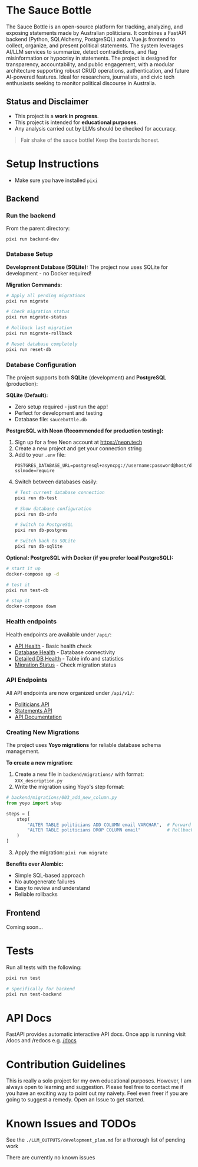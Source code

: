 # The Sauce Bottle

The Sauce Bottle is an open-source platform for tracking, analyzing, and exposing statements made by Australian politicians. It combines a FastAPI backend (Python, SQLAlchemy, PostgreSQL) and a Vue.js frontend to collect, organize, and present political statements. The system leverages AI/LLM services to summarize, detect contradictions, and flag misinformation or hypocrisy in statements. The project is designed for transparency, accountability, and public engagement, with a modular architecture supporting robust CRUD operations, authentication, and future AI-powered features. Ideal for researchers, journalists, and civic tech enthusiasts seeking to monitor political discourse in Australia.

## Status and Disclaimer

- This project is a **work in progress**. 
- This project is intended for **educational purposes**. 
- Any analysis carried out by LLMs should be checked for accuracy.

> Fair shake of the sauce bottle! Keep the bastards honest.

# Setup Instructions

- Make sure you have installed `pixi`

## Backend

### Run the backend
From the parent directory:

`pixi run backend-dev`

### Database Setup

**Development Database (SQLite):**
The project now uses SQLite for development - no Docker required!

**Migration Commands:**
```bash
# Apply all pending migrations
pixi run migrate

# Check migration status  
pixi run migrate-status

# Rollback last migration
pixi run migrate-rollback

# Reset database completely
pixi run reset-db
```

### Database Configuration

The project supports both **SQLite** (development) and **PostgreSQL** (production):

**SQLite (Default):**
- Zero setup required - just run the app!
- Perfect for development and testing
- Database file: `saucebottle.db`

**PostgreSQL with Neon (Recommended for production testing):**
1. Sign up for a free Neon account at https://neon.tech
2. Create a new project and get your connection string
3. Add to your `.env` file:
   ```
   POSTGRES_DATABASE_URL=postgresql+asyncpg://username:password@host/database?sslmode=require
   ```
4. Switch between databases easily:
   ```bash
   # Test current database connection
   pixi run db-test
   
   # Show database configuration
   pixi run db-info
   
   # Switch to PostgreSQL
   pixi run db-postgres
   
   # Switch back to SQLite
   pixi run db-sqlite
   ```

**Optional: PostgreSQL with Docker (if you prefer local PostgreSQL):**
```bash
# start it up
docker-compose up -d

# test it
pixi run test-db

# stop it
docker-compose down
```

### Health endpoints
Health endpoints are available under `/api/`:
- [API Health](http://localhost:8000/api/health) - Basic health check
- [Database Health](http://localhost:8000/api/health/db) - Database connectivity
- [Detailed DB Health](http://localhost:8000/api/health/db/detailed) - Table info and statistics
- [Migration Status](http://localhost:8000/api/health/db/migrations) - Check migration status

### API Endpoints
All API endpoints are now organized under `/api/v1/`:
- [Politicians API](http://localhost:8000/api/v1/politicians/)
- [Statements API](http://localhost:8000/api/v1/statements/)
- [API Documentation](http://localhost:8000/api/docs)

### Creating New Migrations

The project uses **Yoyo migrations** for reliable database schema management.

**To create a new migration:**
1. Create a new file in `backend/migrations/` with format: `XXX_description.py`
2. Write the migration using Yoyo's step format:

```python
# backend/migrations/003_add_new_column.py
from yoyo import step

steps = [
    step(
        "ALTER TABLE politicians ADD COLUMN email VARCHAR",  # Forward
        "ALTER TABLE politicians DROP COLUMN email"          # Rollback
    )
]
```

3. Apply the migration: `pixi run migrate`

**Benefits over Alembic:**
- Simple SQL-based approach
- No autogenerate failures  
- Easy to review and understand
- Reliable rollbacks

## Frontend
Coming soon...

# Tests
Run all tests with the following:

```bash
pixi run test

# specifically for backend
pixi run test-backend
```

# API Docs
FastAPI provides automatic interactive API docs.
Once app is running visit /docs and /redocs
e.g. [/docs](http://locahost:8000/docs)

# Contribution Guidelines
This is really a solo project for my own educational purposes. However, I am always
open to learning and suggestion. Please feel free to contact me if you have
an exciting way to point out my naivety. Feel even freer if you are going to suggest
a remedy. Open an Issue to get started.

# Known Issues and TODOs

See the `./LLM_OUTPUTS/development_plan.md` for a thorough list of pending work

There are currently no known issues